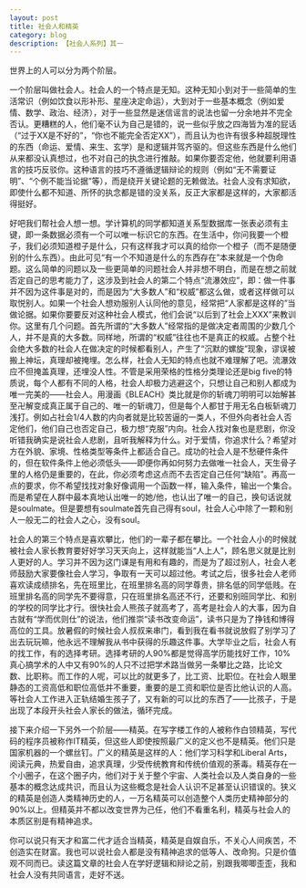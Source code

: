 ```yaml
---
layout: post
title: 社会人和精英
category: blog
description: 【社会人系列】其一
---
```


世界上的人可以分为两个阶层。

一个阶层叫做社会人。社会人的一个特点是无知。这种无知小到对于一些简单的生活常识（例如饮食以形补形、星座决定命运），大到对于一些基本概念（例如爱情、数学、政治、经济），对于一些显然是迷信谣言的说法也留一分余地并不完全否认。更糟糕的人，他们毫不认为自己是错的，说一些似乎放之四海皆为准的屁话（“过于XX是不好的”，“你也不能完全否定XX”），而且认为也许有很多种超脱理性的东西（命运、爱情、来生、玄学）是和逻辑并驾齐驱的。但这些东西是什么他们从来都没认真想过，也不对自己的执念进行推敲。如果你要否定他，他就要利用语言的技巧反驳你。这种语言的技巧不遵循逻辑辩论的规则（例如“无不需要证明”、“个例不能当论据”等），而是绕开关键论题的无赖做法。社会人没有求知欲，即使什么都不知道、所怀的执念都是错的没关系，反正大家都是这样的，大家都活得挺好。

好吧我们帮社会人想一想。学计算机的同学都知道关系型数据库一张表必须有主键，即一条数据必须有一个可以唯一标识它的东西。在生活中，你问我要一个橙子，我们必须知道橙子是什么，只有这样我才可以真的给你一个橙子（而不是随便别的什么东西）。由此可见“有一个不知道是什么的东西存在”本来就是一个伪命题。这么简单的问题以及一些更简单的问题社会人并非想不明白，而是在想之前就否定自己的思考能力了，这涉及到社会人的第二个特点“流瀑效应”，即：做一件事并不因为这件事是对的，而是因为“大多数人”和“权威”都这么做，或者这样做可以取悦别人。如果一个社会人想劝服别人认同他的意见，经常把“人家都是这样的”当做论据。如果你要要反对这种社会人模式，他们会说“以后到了社会上XXX”来教训你。这里有几个问题。首先所谓的“大多数人”经常指的是做决定者周围的少数几个人，并不是真的大多数。同样地，所谓的“权威”往往也不是真正的权威。占整个社会绝大多数的社会人在做决定的时候都看别人，产生了“沉默的螺旋”现象，谬误被搬上神坛，真理却被掩埋。怎么样，社会人无知的特点也就不难理解了吧。流瀑效应不但掩盖真理，还埋没人性。不管是采用荣格的性格分类理论还是big five的特质说，每个人都有不同的人格，社会人却极力逃避这个，只想让自己和别人都成为唯一完美的——社会人。用漫画《BLEACH》类比就是你的斩魂刀明明可以始解甚至卍解变成真正属于自己的、唯一的斩魂刀，但是每个人都甘于用无名白板斩魂刀浅打。例如占社会1/4人数的内向者就是比较苦逼的一类人，不但外向者社会人否定他们，他们自己也否定自己，极力想“克服”内向。社会人找对象也是悲剧，你没听错我确实是说社会人悲剧，且听我解释为什么。对于爱情，你追求什么？希望对方在外貌、家境、性格类型等条件上都适合自己。成功的社会人是不愁硬件条件的，但在软件条件上他必须低头——即便你再如何努力去做唯一社会人，天生骨子里的人格仍是重要的，在此，你必须考虑这点而不去否定自己任何“缺陷”。再高一点的要求，你不希望找找对象好像调用一个函数一样，输入条件，输出一个集合。而是希望在人群中最本真地认出唯一的她/他，也认出了唯一的自己，换句话说就是soulmate。但是要想有soulmate首先自己得有soul，社会人心中除了一颗和别人一般无二的社会人之心，没有soul。

社会人的第三个特点是喜欢攀比，他们的一辈子都在攀比。一个社会人小的时候就被社会人家长教育要好好学习天天向上，这样就能当“人上人”，顾名思义就是比别人更好的人。学习并不因为这门课是有用和有趣的，而是为了超过别人，社会人老师鼓励大家要像社会人学习，争取有一天可以超过他。考试之后，很多社会人老师喜欢读成绩排名，先在班里比，在班里排名高的同学尊贵，排名低的同学低贱。在班里排名高的同学先不要得意，只在班里排名高还不行，还要和别班同学比、和别的学校的同学比才行。很快社会人熊孩子就高考了，高考是社会人的大事，因为自古就有“学而优则仕”的说法，他们推崇“读书改变命运”，读书只是为了挣钱和博得高位的工具。放暑假的时候社会人叔叔来串门，看到我在看书就说放假了别学习了出去玩玩嘛，他永远不理解我从书中获得的乐趣这件事。大学毕业之后，社会人有的找工作，有的选择考研。选择考研的人90%都是觉得高学历能找好工作，10%真心搞学术的人中又有90%的人只不过把学术路当做另一条攀比之路，比论文数、比职称。而工作的人呢，可以比的就更多了，比工资、比职位。在社会人眼里静态的工资高低和职位高低并不重要，重要的是工资和职位是否比他认识的人高。等社会人工作进入正轨结婚生孩子了，又有新的可以比的东西了——比孩子，于是出现了本段开头社会人家长的做法，循环完成。

接下来介绍一下另外一个阶层——精英。在写字楼工作的人被称作白领精英，写代码的程序员被称作IT精英，但这些人即使按照最广义的定义也不是精英。他们只是国家机器的一个螺丝钉。广义的精英是这样的人：他们学习科学和Liberal Arts，阅读元典，热爱自由，追求真理，少受传统教育和传统价值观的荼毒。精英存在一个小圈子，在这个圈子内，他们对于关于整个宇宙、人类社会以及人类自身的一些基本的概念达成共识，而且认为这些概念是社会人认识不足甚至认识错误的。狭义的精英是创造人类精神历史的人，一万名精英可以创造整个人类历史精神部分的90%以上。但精英并不都以改变世界为己任，他们不看重名利，精英与社会人的本质区别是有精神追求。

你可以说只有天才和富二代才适合当精英，精英是自娱自乐，不关心人间疾苦，不创造实在财富。我也可以说社会人都是没有精神追求的低等人、改命狗。只是价值观不同而已。读这篇文章的社会人在学好逻辑和辩论之前，别跟我唧唧歪歪，我和社会人没有共同语言，走好不送。
